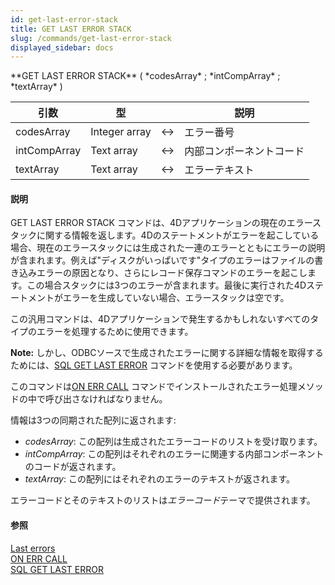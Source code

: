 ```yaml
---
id: get-last-error-stack
title: GET LAST ERROR STACK
slug: /commands/get-last-error-stack
displayed_sidebar: docs
---
```


<!--REF #_command_.GET LAST ERROR STACK.Syntax-->**GET LAST ERROR STACK** ( *codesArray* ; *intCompArray* ; *textArray* )<!-- END REF-->
<!--REF #_command_.GET LAST ERROR STACK.Params-->
| 引数 | 型 |  | 説明 |
| --- | --- | --- | --- |
| codesArray | Integer array | &harr; | エラー番号 |
| intCompArray | Text array | &harr; | 内部コンポーネントコード |
| textArray | Text array | &harr; | エラーテキスト |

<!-- END REF-->

#### 説明 

<!--REF #_command_.GET LAST ERROR STACK.Summary-->GET LAST ERROR STACK コマンドは、4Dアプリケーションの現在のエラースタックに関する情報を返します。<!-- END REF-->4Dのステートメントがエラーを起こしている場合、現在のエラースタックには生成された一連のエラーとともにエラーの説明が含まれます。例えば"ディスクがいっぱいです"タイプのエラーはファイルの書き込みエラーの原因となり、さらにレコード保存コマンドのエラーを起こします。この場合スタックには3つのエラーが含まれます。最後に実行された4Dステートメントがエラーを生成していない場合、エラースタックは空です。

この汎用コマンドは、4Dアプリケーションで発生するかもしれないすべてのタイプのエラーを処理するために使用できます。 

**Note:** しかし、ODBCソースで生成されたエラーに関する詳細な情報を取得するためには、[SQL GET LAST ERROR](sql-get-last-error.md "SQL GET LAST ERROR") コマンドを使用する必要があります。

このコマンドは[ON ERR CALL](on-err-call.md "ON ERR CALL") コマンドでインストールされたエラー処理メソッドの中で呼び出さなければなりません。

情報は3つの同期された配列に返されます:

* *codesArray*: この配列は生成されたエラーコードのリストを受け取ります。
* *intCompArray*: この配列はそれぞれのエラーに関連する内部コンポーネントのコードが返されます。
* *textArray*: この配列にはそれぞれのエラーのテキストが返されます。

エラーコードとそのテキストのリストは*エラーコード*テーマで提供されます。

#### 参照 

[Last errors](last-errors.md)  
[ON ERR CALL](on-err-call.md)  
[SQL GET LAST ERROR](sql-get-last-error.md)  